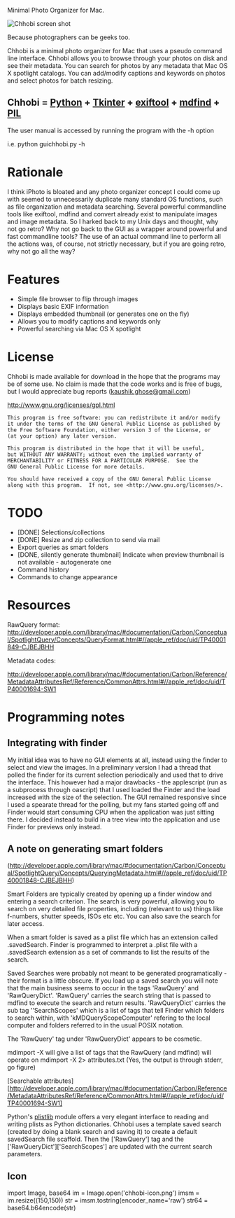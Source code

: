 Minimal Photo Organizer for Mac.

![Chhobi screen shot](https://raw.github.com/kghose/Chhobi2/gh-pages/images/screenshot001.png)

Because photographers can be geeks too.

Chhobi is a minimal photo organizer for Mac that uses a pseudo command line interface. Chhobi allows you to browse through your photos on disk and see their metadata. You can search for photos by any metadata that Mac OS X spotlight catalogs. You can add/modify captions and keywords on photos and select photos for batch resizing.

Chhobi = [Python] + [Tkinter] + [exiftool][exiftool] + [mdfind][mdfind] + [PIL][pil]
------------------------------------------------------------------------------------

[Python]: http://python.org
[Tkinter]: http://docs.python.org/2/library/tkinter.html
[exiftool]: http://www.sno.phy.queensu.ca/~phil/exiftool/exiftool_pod.html
[mdfind]: https://developer.apple.com/library/mac/documentation/Darwin/Reference/ManPages/man1/mdfind.1.html
[pil]: http://effbot.org/zone/pil-index.htm

The user manual is accessed by running the program with the -h option

i.e. python guichhobi.py -h

Rationale
=========
I think iPhoto is bloated and any photo organizer concept I could come up with seemed to unnecessarily duplicate many standard OS functions, such as file organization and metadata searching. Several powerful commandline tools like exiftool, mdfind and convert already exist to manipulate images and image metadata. So I harked back to my Unix days and thought, why not go retro? Why not go back to the GUI as a wrapper around powerful and fast commandline tools? The use of an actual command line to perform all the actions was, of course, not strictly necessary, but if you are going retro, why not go all the way?

Features
========
* Simple file browser to flip through images
* Displays basic EXIF information
* Displays embedded thumbnail (or generates one on the fly)
* Allows you to modify captions and keywords only
* Powerful searching via Mac OS X spotlight


License
=======
Chhobi is made available for download in the hope that the programs may be of some use. No claim is made that the code works and is free of bugs, but I would appreciate bug reports (kaushik.ghose@gmail.com)

http://www.gnu.org/licenses/gpl.html

    This program is free software: you can redistribute it and/or modify
    it under the terms of the GNU General Public License as published by
    the Free Software Foundation, either version 3 of the License, or
    (at your option) any later version.

    This program is distributed in the hope that it will be useful,
    but WITHOUT ANY WARRANTY; without even the implied warranty of
    MERCHANTABILITY or FITNESS FOR A PARTICULAR PURPOSE.  See the
    GNU General Public License for more details.

    You should have received a copy of the GNU General Public License
    along with this program.  If not, see <http://www.gnu.org/licenses/>.



TODO
====
* [DONE] Selections/collections
* [DONE] Resize and zip collection to send via mail
* Export queries as smart folders
* [DONE, silently generate thumbnail] Indicate when preview thumbnail is not available - autogenerate one
* Command history
* Commands to change appearance


Resources
=========

RawQuery format:
http://developer.apple.com/library/mac/#documentation/Carbon/Conceptual/SpotlightQuery/Concepts/QueryFormat.html#//apple_ref/doc/uid/TP40001849-CJBEJBHH

Metadata codes:

http://developer.apple.com/library/mac/#documentation/Carbon/Reference/MetadataAttributesRef/Reference/CommonAttrs.html#//apple_ref/doc/uid/TP40001694-SW1


Programming notes
=================
Integrating with finder
-----------------------
My initial idea was to have no GUI elements at all, instead using the finder to select and view the images. In a preliminary version I had a thread that polled the finder for its current selection periodically and used that to drive the interface. This however had a major drawbacks - the applescript (run as a subprocess through oascript) that I used loaded the Finder and the load increased with the size of the selection. The GUI remained responsive since I used a spearate thread for the polling, but my fans started going off and Finder would start consuming CPU when the application was just sitting there. I decided instead to build in a tree view into the application and use Finder for previews only instead.


A note on generating smart folders
----------------------------------

(http://developer.apple.com/library/mac/#documentation/Carbon/Conceptual/SpotlightQuery/Concepts/QueryingMetadata.html#//apple_ref/doc/uid/TP40001848-CJBEJBHH)

Smart Folders are typically created by opening up a finder window and entering a search criterion. The search is very powerful, allowing you to search on very detailed file properties, including (relevant to us) things like f-numbers, shutter speeds, ISOs etc etc. You can also save the search for later access.

When a smart folder is saved as a plist file which has an extension called .savedSearch. Finder is programmed to interpret a .plist file with a .savedSearch extension as a set of commands to list the results of the search.

Saved Searches were probably not meant to be generated programatically - their format is a little obscure. If you load up a saved search you will note that the main business seems to occur in the tags 'RawQuery' and 'RawQueryDict'. 'RawQuery' carries the search string that is passed to mdfind to execute the search and return results. 'RawQueryDict' carries the sub tag ''SearchScopes' which is a list of tags that tell Finder which folders to search within, with 'kMDQueryScopeComputer' refering to the local computer and folders referred to in the usual POSIX notation.

The 'RawQuery' tag under 'RawQueryDict' appears to be cosmetic.

mdimport -X will give a list of tags that the RawQuery (and mdfind) will operate on
mdimport -X 2> attributes.txt (Yes, the output is through stderr, go figure)

[Searchable attributes][http://developer.apple.com/library/mac/#documentation/Carbon/Reference/MetadataAttributesRef/Reference/CommonAttrs.html#//apple_ref/doc/uid/TP40001694-SW1]


Python's [plistlib][plistlib] module offers a very elegant interface to reading and writing plists as Python dictionaries. Chhobi uses a template saved search (created by doing a blank search and saving it) to create a default savedSearch file scaffold. Then the ['RawQuery'] tag and the ['RawQueryDict']['SearchScopes'] are updated with the current search parameters.

[plistlib]: http://docs.python.org/3.4/library/plistlib.html

Icon
----
import Image, base64
im = Image.open('chhobi-icon.png')
imsm = im.resize((150,150))
str = imsm.tostring(encoder_name='raw')
str64 = base64.b64encode(str)
